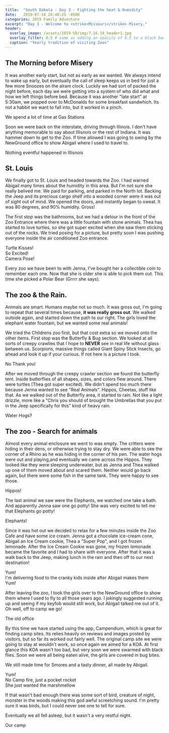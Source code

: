```yaml
---
title:  "South Dakota - Day 3 - Fighting the heat & Humidity"
date:   2019-07-16 20:48:25 -0500
categories: 2019 Family Adventure
excerpt: "Day 3 - Welcome to <strike>Missouri</strike> Misery."
header:
  overlay_image: /assets/2019-SD/img/7.16.19_header1.jpg
  overlay_filter: 0.5 # same as adding an opacity of 0.5 to a black background
  caption: "Yearly tradition of visiting Zoos"
---
```

<p hidden><p>

<h2 class="section-heading">The Morning before Misery</h2>
<p>It was another early start, but not as early as we wanted. We always intend to wake up early, but eventually the call of sleep keeps us in bed for just a few more Snoozes on the alram clock. Luckily we had sort of packed the night before, each day we were getting into a system of who did what and how we left things before bed. Because it was another "late start" at 5:30am, we popped over to McDonalds for some breakfast sandwhich. Its not a habbit we want to fall into, but it worked in a pinch.</p>
<a href="#">
<img class="img-fluid" src="{{site.baseurl}}/assets/2019-SD\img\7.16.19_jeepgas1.jpg" alt="">
</a>
<figcaption>We spend a lot of time at Gas Stations</figcaption>
<p> Soon we were back on the interstate, driving through Illinois. I don't have anything memorable to say about Illisnois or the rest of Indiana. It was hammer down to get to the Zoo. If time allowed I was going to swing by the NewGround office to show Abigail where I used to travel to.</p>
<a href="#">
<img class="img-fluid" src="{{site.baseurl}}/assets/2019-SD\img\7.16.19_welcometoIllisnois.jpg" alt="">
</a>
<figcaption>Nothing eventful happened in Illisnois</figcaption>
<h2 class="section-heading">St. Louis</h2>

<p>We finally got to St. Louis and headed towards the Zoo. I had warned Abigail many times about the humidity in this area. But I'm not sure she really belived me. We paid for parking, and parked in the North lot. Backing the Jeep and its precious cargo shelf into a wooded corner were it was out of sight out of mind. We opened the doors, and instantly began to sweat. It was 80 degrees, and 90% humidity. Gross!</p>

<p>The first stop was the bathrooms, but we had a detour in the front of the Zoo Entrance where there was a little fountain with stone animals. Thea has started to love turtles, so she got super excited when she saw them sticking out of the rocks. We tried posing for a picture, but pretty soon I was pushing everyone inside the air conditioned Zoo entrance.</p>
<!--Images of front entrance with girls at fountains-->
<a href="#">
<img class="img-fluid" src="{{site.baseurl}}/assets/2019-SD\img\7.16.19_zoo_theaTurtle.jpg" alt="">
</a>
<figcaption>Turtle Kisses!</figcaption> <a href="#">
<a href="#">
<img class="img-fluid" src="{{site.baseurl}}/assets/2019-SD\img\7.16.19_Zoo_JennaFountain.jpg" alt="">
</a>
<figcaption>So Excited!</figcaption> <a href="#">
<img class="img-fluid" src="{{site.baseurl}}/assets/2019-SD\img\7.16.19_Zoo_girls1.jpg" alt="">
</a>
<figcaption>Camera Pose!</figcaption>
<p>Every zoo we have been to with Jenna, I've bought her a collectible coin to remember each one. Now that she is older she is able to pick them out. This time she picked a Polar Bear (Grrrr she says). </p>
<!--Image of coin here-->

<h2 class="section-heading">The zoo & the Rain.</h2>
<p>Animals are smart. Humans maybe not so much. It was gross out, I'm going to repeat that several times because, <b>it was really gross out</b>. We walked outside again, and started down the path to our right. The girls loved the elephant water fountain, but we wanted some real animals! </p>
<!-- Water elephant fountain picture-->
<!---->
<p>We tried the Childrens zoo first, but that cost extra so we moved onto the other items. First stop was the Butterfly & Bug section. We looked at all sorts of creepy crawlies that I hope to <B>NEVER</B> see in real life without glass between  us. Scorpions, massive things called Giant Spiny Stick Insects, go ahead and look it up if your curious. If not here is a picture I took. </p>
<img class="img-fluid" src="{{site.baseurl}}/assets/2019-SD\img\7.16.19_zoo_stickinsect.jpg" alt="">
<figcaption>No Thank you!</figcaption>
<p> After we moved through the creepy crawler section we found the butterfly tent. Inside butterflies of all shapes, sizes, and colors flew around. There were turtles (Thea got super excited). We didn't spend too much there because Jenna wanted to see "Real Animals". Hippos, Cheetas, stuff like that. As we walked out of the Butterfly area, it started to rain. Not like a light drizzle, more like a "Chris you should of brought the Umbrellas that you put in the Jeep specifically for this" kind of heavy rain.</p>
<img class="img-fluid" src="{{site.baseurl}}/assets/2019-SD\img\7.16.19_zoo_waterhogs.jpg" alt="">
<figcaption>Water Hogs?</figcaption>
<h2 class="section-heading">The zoo - Search for animals</h2>
<p>Almost every animal enclosure we went to was empty. The critters were hiding in their dens, or otherwise trying to stay dry. We were able to see the corner of a Rhino as he was hiding in the corner of his pen. The water hogs were out and playing,and eventually we came across the Hippos. They looked like they were sleeping underwater, but as Jenna and Thea walked up one of them moved about and scared them. Neither would go back again, but there were some fish in the same tank. They were happy to see those.</p>
<img class="img-fluid" src="{{site.baseurl}}/assets/2019-SD\img\7.16.19_zoo_hippos1.jpg" alt="">
<figcaption>Hippos!</figcaption>
<p> The last animal we saw were the Elephants, we watched one take a bath. And apparently Jenna saw one go potty! She was very excited to tell me that Elephants go potty!</p>
<img class="img-fluid" src="{{site.baseurl}}/assets/2019-SD\img\7.16.19_zoo_elephants1.jpg" alt="">
<figcaption>Elephants!</figcaption>
<p>Since it was hot out we decided to relax for a few minutes inside the Zoo Cafe and have some ice cream. Jenna got a chocolate ice-cream cone, Abigail an Ice Cream cookie, Thea a "Super Pop", and I got frozen lemonade. After the Ice Cream Cookie was gone, my frozen lemonade became the favorite and I had to share with everyone. After that it was a walk back to the Jeep, making lunch in the rain and then off to our next destination!</p>
<img class="img-fluid" src="{{site.baseurl}}/assets/2019-SD\img\7.16.19_zoo_icecream1.jpg" alt="">
<figcaption>Yum!</figcaption>
<img class="img-fluid" src="{{site.baseurl}}/assets/2019-SD\img\7.16.19_zoo_sandwhiches1.jpg" alt="">
<figcaption>I'm delivering food to the cranky kids inside after Abigail makes them</figcaption>
<img class="img-fluid" src="{{site.baseurl}}/assets/2019-SD\img\7.16.19_zoo_sandwhiches2.jpg" alt="">
<figcaption>Yum!</figcaption>
<p> After leaving the zoo, I took the girls over to the NewGround office to show them where I used to fly to all those years ago. I jokingly suggested running up and seeing if my keyfob would still work, but Abigail talked me out of it. Oh well, off to camp we go!</p>
<img class="img-fluid" src="{{site.baseurl}}/assets/2019-SD\img\7.16.19_newground.jpg" alt="">
<figcaption>The old office</figcaption>
<!-- Image of making sandwhiches in the rain.-->              <!--<img class="img-fluid" src="{{site.baseurl}}/assets/2019-SD\img\7.14.19-Treehouse3.jpg" alt="">
<figcaption>Camping in Missouri</figcaption>-->
<p>By this time we have started using the app, Campendium, which is great for finding camp sites. Its relies heavily on reviews and images posted by visitors, but so far its worked out fairly well. The original camp site we were going to stay at wouldn't work, so once again we aimed for a KOA. At first glance this KOA wasn't too bad, but very soon we were swarmed with black flies. Soon we were all being eaten alive, the girls are covered in bug bites.</p>
<p>We still made time for Smores and a tasty dinner, all made by Abigail.</p>
<img class="img-fluid" src="{{site.baseurl}}/assets/2019-SD\img\7.16.19_camp_dinner.jpg" alt="">
<figcaption>Yum!</figcaption>
<img class="img-fluid" src="{{site.baseurl}}/assets/2019-SD\img\7.16.19_camp_smores_JRP.jpg" alt="">
<figcaption>No Camp fire, just a pocket rocket</figcaption>
<img class="img-fluid" src="{{site.baseurl}}/assets/2019-SD\img\7.16.19_camp_smores_TNP.jpg" alt="">
<figcaption>She just wanted the marshmellow</figcaption>
<p>If that wasn't bad enough there was some sort of bird, creature of night, monster in the woods making this god awful screetching sound. I'm pretty sure it was birds, but I could never see one to tell for sure.</p>
<!--              <img class="img-fluid" src="{{site.baseurl}}/assets/2019-SD\img\7.14.19-Waterpark.jpg" alt="">
<figcaption>This wasn't planned, all three of us just stared longingly at the water</figcaption>  -->
<p>Eventually we all fell asleep, but it wasn't a very restful night.</p>
<img class="img-fluid" src="{{site.baseurl}}/assets/2019-SD\img\7.16.19_campsite.jpg" alt="">
<figcaption>Our camp</figcaption>
